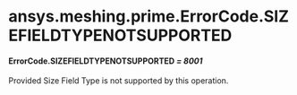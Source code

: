 # ansys.meshing.prime.ErrorCode.SIZEFIELDTYPENOTSUPPORTED



#### ErrorCode.SIZEFIELDTYPENOTSUPPORTED *= 8001*

Provided Size Field Type is not supported by this operation.

<!-- !! processed by numpydoc !! -->
